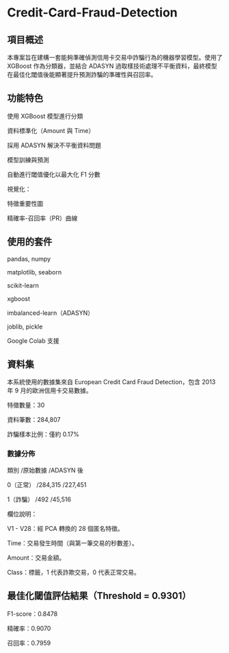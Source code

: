 # Credit-Card-Fraud-Detection
## 項目概述

本專案旨在建構一套能夠準確偵測信用卡交易中詐騙行為的機器學習模型。使用了 XGBoost 作為分類器，並結合 ADASYN 過取樣技術處理不平衡資料，最終模型在最佳化閾值後能顯著提升預測詐騙的準確性與召回率。

## 功能特色

使用 XGBoost 模型進行分類

資料標準化（Amount 與 Time）

採用 ADASYN 解決不平衡資料問題

模型訓練與預測

自動進行閾值優化以最大化 F1 分數

視覺化：

特徵重要性圖

精確率-召回率（PR）曲線


## 使用的套件 
pandas, numpy

matplotlib, seaborn

scikit-learn

xgboost

imbalanced-learn（ADASYN）

joblib, pickle

Google Colab 支援



## 資料集
本系統使用的數據集來自 European Credit Card Fraud Detection，包含 2013 年 9 月的歐洲信用卡交易數據。

特徵數量：30

資料筆數：284,807

詐騙樣本比例：僅約 0.17%

### 數據分佈

類別          /原始數據	         /ADASYN 後

0（正常）	    /284,315	       /227,451


1（詐騙）	    /492	           /45,516

欄位說明：

V1 - V28：經 PCA 轉換的 28 個匿名特徵。

Time：交易發生時間（與第一筆交易的秒數差）。

Amount：交易金額。

Class：標籤，1 代表詐欺交易，0 代表正常交易。

## 最佳化閾值評估結果（Threshold = 0.9301）
F1-score：0.8478

精確率：0.9070

召回率：0.7959
